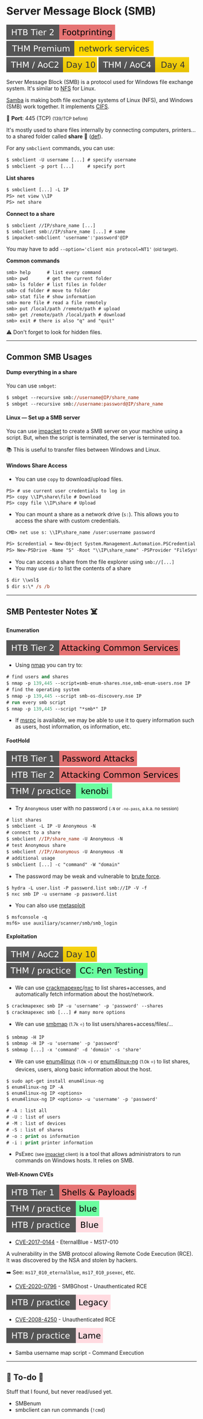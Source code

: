 # Server Message Block (SMB)

[![footprinting](../../../cybersecurity/_badges/htb/footprinting.svg)](https://academy.hackthebox.com/course/preview/footprinting)
[![networkservices](../../../cybersecurity/_badges/thmp/networkservices.svg)](https://tryhackme.com/room/networkservices)
[![adventofcyber2](../../../cybersecurity/_badges/thm/adventofcyber2/day10.svg)](https://tryhackme.com/room/adventofcyber2)
[![adventofcyber4](../../../cybersecurity/_badges/thm/adventofcyber4/day4.svg)](https://tryhackme.com/room/adventofcyber4)

<div class="row row-cols-lg-2"><div>

Server Message Block (SMB) is a protocol used for Windows file exchange system. It's similar to [NFS](/operating-systems/networking/protocols/nfs.md) for Linux.

[Samba](https://www.samba.org/) is making both file exchange systems of Linux (NFS), and Windows (SMB) work together. It implements [CIFS](/operating-systems/networking/protocols/cifs.md).

🐊️ **Port**: 445 (TCP) <small>(139/TCP before)</small>

It's mostly used to share files internally by connecting computers, printers... to a shared folder called **share** 📂 ([def](/operating-systems/windows/_knowledge/index.md#shared-folders)).


For any `smbclient` commands, you can use:

```ps
$ smbclient -U username [...] # specify username
$ smbclient -p port [...]     # specify port
```

**List shares**

```ps
$ smbclient [...] -L IP
PS> net view \\IP
PS> net share
```
</div><div>

**Connect to a share**

```shell!
$ smbclient //IP/share_name [...]
$ smbclient smb://IP/share_name [...] # same
$ impacket-smbclient 'username':'password'@IP
```

You may have to add `--option='client min protocol=NT1'` <small>(old target)</small>.

**Common commands**

```shell!
smb> help      # list every command
smb> pwd       # get the current folder
smb> ls folder # list files in folder
smb> cd folder # move to folder
smb> stat file # show information
smb> more file # read a file remotely
smb> put /local/path /remote/path # upload
smb> get /remote/path /local/path # download
smb> exit # there is also "q" and "quit"
```

⚠️ Don't forget to look for hidden files.
</div></div>

<hr class="sep-both">

## Common SMB Usages

<div class="row row-cols-lg-2"><div>

#### Dump everything in a share

You can use `smbget`:

```ps
$ smbget --recursive smb://username@IP/share_name
$ smbget --recursive smb://username:password@IP/share_name
```

#### Linux — Set up a SMB server

You can use [impacket](tools/impacket.md) to create a SMB server on your machine using a script. But, when the script is terminated, the server is terminated too.

📚 This is useful to transfer files between Windows and Linux.
</div><div>

#### Windows Share Access

* You can use `copy` to download/upload files.

```shell!
PS> # use current user credentials to log in
PS> copy \\IP\share\file # Download
PS> copy file \\IP\share # Upload
```

* You can mount a share as a network drive (`s:`). This allows you to access the share with custom credentials.

```shell!
CMD> net use s: \\IP\share_name /user:username password
```
```ps
PS> $credential = New-Object System.Management.Automation.PSCredential 'username', $(ConvertTo-SecureString 'password' -AsPlainText -Force)
PS> New-PSDrive -Name "S" -Root "\\IP\share_name" -PSProvider "FileSystem" -Credential $credential
```

* You can access a share from the file explorer using `smb://[...]`
* You may use `dir` to list the contents of a share

```ps
$ dir \\wsl$
$ dir s:\* /s /b
```
</div></div>


<hr class="sep-both">

## SMB Pentester Notes ☠️

<div class="row row-cols-lg-2"><div>

#### Enumeration

[![attacking_common_services](../../../cybersecurity/_badges/htb/attacking_common_services.svg)](https://academy.hackthebox.com/course/preview/attacking-common-services)

* Using [nmap](/cybersecurity/red-team/tools/scanners/ports/nmap.md) you can try to:

```ps
# find users and shares
$ nmap -p 139,445 --script=smb-enum-shares.nse,smb-enum-users.nse IP
# find the operating system
$ nmap -p 139,445 --script smb-os-discovery.nse IP
# run every smb script
$ nmap -p 139,445 --script "*smb*" IP
```

* If [msrpc](rpc.md) is available, we may be able to use it to query information such as users, host information, os information, etc.

#### FootHold

[![password_attacks](../../../cybersecurity/_badges/htb/password_attacks.svg)](https://academy.hackthebox.com/course/preview/password-attacks)
[![attacking_common_services](../../../cybersecurity/_badges/htb/attacking_common_services.svg)](https://academy.hackthebox.com/course/preview/attacking-common-services)
[![kenobi](../../../cybersecurity/_badges/thm-p/kenobi.svg)](https://tryhackme.com/room/kenobi)

* Try `Anonymous` user with no password <small>(`-N` or `-no-pass`, a.k.a. no session)</small>

```ps
# list shares
$ smbclient -L IP -U Anonymous -N
# connect to a share
$ smbclient //IP/share_name -U Anonymous -N
# test Anonymous share
$ smbclient //IP//Anonymous -U Anonymous -N
# additional usage
$ smbclient [...] -c "command" -W "domain"
```

* The password may be weak and vulnerable to [brute force](/cybersecurity/red-team/s2.discovery/techniques/network/auth.md).

```shell!
$ hydra -L user.list -P password.list smb://IP -V -f
$ nxc smb IP -u username -p password.list
```

* You can also use [metasploit](/cybersecurity/red-team/tools/frameworks/metasploit/index.md)

```shell!
$ msfconsole -q
msf6> use auxiliary/scanner/smb/smb_login
```
</div><div>

#### Exploitation

[![adventofcyber2](../../../cybersecurity/_badges/thm/adventofcyber2/day10.svg)](https://tryhackme.com/room/adventofcyber2)
[![ccpentesting](../../../cybersecurity/_badges/thm-p/ccpentesting.svg)](https://tryhackme.com/room/ccpentesting)

* We can use [crackmapexec](/cybersecurity/red-team/tools/cracking/auth/cme.md)/[nxc](/cybersecurity/red-team/tools/cracking/auth/nxc.md) to list shares+accesses, and automatically fetch information about the host/network.

```ps
$ crackmapexec smb IP -u 'username' -p 'password' --shares
$ crackmapexec smb [...] # many more options
```

* We can use [smbmap](https://github.com/ShawnDEvans/smbmap) <small>(1.7k ⭐)</small> to list users/shares+access/files/...

```ps
$ smbmap -H IP
$ smbmap -H IP -u 'username' -p 'password'
$ smbmap [...] -x 'command' -d 'domain' -s 'share'
```

* We can use [enum4linux](https://github.com/CiscoCXSecurity/enum4linux) <small>(1.0k ⭐)</small> or [enum4linux-ng](https://github.com/cddmp/enum4linux-ng) <small>(1.0k ⭐)</small> to list shares, devices, users, along basic information about the host.

```shell!
$ sudo apt-get install enum4linux-ng
$ enum4linux-ng IP -A
$ enum4linux-ng IP <options>
$ enum4linux-ng IP <options> -u 'username' -p 'password'
```
```ps
# -A : list all
# -U : list of users
# -M : list of devices
# -S : list of shares
# -o : print os information
# -i : print printer information
```

* PsExec <small>(see [impacket](tools/impacket.md#psexec) client)</small> is a tool that allows administrators to run commands on Windows hosts. It relies on SMB.

#### Well-Known CVEs

[![shells_and_payloads](../../../cybersecurity/_badges/htb/shells_and_payloads.svg)](https://academy.hackthebox.com/course/preview/shells--payloads)
[![blue](../../../cybersecurity/_badges/thm-p/blue.svg)](https://tryhackme.com/room/blue)
[![blue](../../../cybersecurity/_badges/htb-p/blue.svg)](https://app.hackthebox.com/machines/Blue)

* [CVE-2017-0144](https://attackerkb.com/topics/xI1y9OoEgq/cve-2017-0144-ms17-010) - EternalBlue - MS17-010

A vulnerability in the SMB protocol allowing Remote Code Execution (RCE). It was discovered by the NSA and stolen by hackers.

➡️ See: `ms17_010_eternalblue`, `ms17_010_psexec`, etc.

* [CVE-2020-0796](https://nvd.nist.gov/vuln/detail/CVE-2020-0796) - SMBGhost - Unauthenticated RCE

[![legacy](../../../cybersecurity/_badges/htb-p/legacy.svg)](https://app.hackthebox.com/machines/Legacy)

* [CVE-2008-4250](https://nvd.nist.gov/vuln/detail/CVE-2008-4250) - Unauthenticated RCE

[![lame](../../../cybersecurity/_badges/htb-p/lame.svg)](https://app.hackthebox.com/machines/Lame)

* Samba username map script - Command Execution
</div></div>

<hr class="sep-both">

## 👻 To-do 👻

Stuff that I found, but never read/used yet.

<div class="row row-cols-lg-2"><div>

* SMBenum
* smbclient can run commands (`!cmd`)
</div><div>
</div></div>